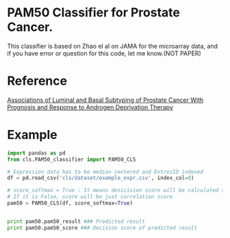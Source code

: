 # PAM50 Classifier for Prostate Cancer.
This classifier is based on Zhao el al on JAMA for the microarray data, and if you have error or question for this code, let me know.(NOT PAPER)

# Reference
[Associations of Luminal and Basal Subtyping of Prostate Cancer With Prognosis and Response to Androgen Deprivation Therapy](http://jamanetwork.com/journals/jamaoncology/article-abstract/2626510)

# Example
```Python
import pandas as pd
from cls.PAM50_classifier import PAM50_CLS

# Expression data has to be median centered and EntrezID indexed
df = pd.read_csv('cls/dataset/example_expr.csv', index_col=0)

# score_softmax = True : It means desicision score will be calculated to softmax(0~1).
# If it is False, score will be just correlation score
pam50 = PAM50_CLS(df, score_softmax=True)


print pam50.pam50_result ### Predicted result
print pam50.pam50_score ### Decision score of predicted result

```
